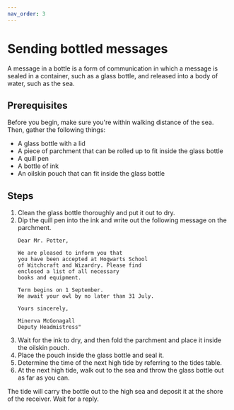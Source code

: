 ```yaml
---
nav_order: 3
---
```


# Sending bottled messages

A message in a bottle is a form of communication in which a message is sealed in a container, such as a glass bottle, and released into a body of water, such as the sea.


## Prerequisites

Before you begin, make sure you're within walking distance of the sea. Then, gather the following things:

- A glass bottle with a lid
- A piece of parchment that can be rolled up to fit inside the glass bottle
- A quill pen
- A bottle of ink
- An oilskin pouch that can fit inside the glass bottle

## Steps

1.  Clean the glass bottle thoroughly and put it out to dry.
1.  Dip the quill pen into the ink and write out the following message on the parchment.
    ```
	Dear Mr. Potter,

    We are pleased to inform you that 
	you have been accepted at Hogwarts School 
	of Witchcraft and Wizardry. Please find 
	enclosed a list of all necessary 
	books and equipment.

    Term begins on 1 September. 
	We await your owl by no later than 31 July.

    Yours sincerely,

    Minerva McGonagall
    Deputy Headmistress"
	```
1.  Wait for the ink to dry, and then fold the parchment and place it inside the oilskin pouch.
1.  Place the pouch inside the glass bottle and seal it.
1.  Determine the time of the next high tide by referring to the tides table.
1.  At the next high tide, walk out to the sea and throw the glass bottle out as far as you can.

The tide will carry the bottle out to the high sea and deposit it at the shore of the receiver. Wait for a reply.